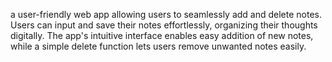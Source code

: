 a user-friendly web app allowing users to seamlessly add and delete notes. Users can input and save their notes effortlessly, organizing their thoughts digitally. The app's intuitive interface enables easy addition of new notes, while a simple delete function lets users remove unwanted notes easily.

